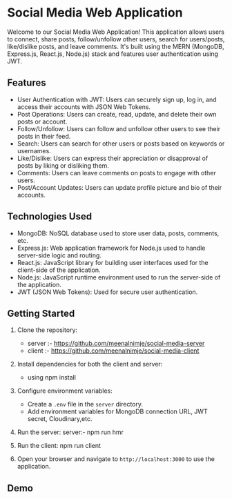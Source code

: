 # Social Media Web Application

Welcome to our Social Media Web Application! This application allows users to connect, share posts, follow/unfollow other users, search for users/posts, like/dislike posts, and leave comments. It's built using the MERN (MongoDB, Express.js, React.js, Node.js) stack and features user authentication using JWT.

## Features

- User Authentication with JWT: Users can securely sign up, log in, and access their accounts with JSON Web Tokens.
- Post Operations: Users can create, read, update, and delete their own posts or account.
- Follow/Unfollow: Users can follow and unfollow other users to see their posts in their feed.
- Search: Users can search for other users or posts based on keywords or usernames.
- Like/Dislike: Users can express their appreciation or disapproval of posts by liking or disliking them.
- Comments: Users can leave comments on posts to engage with other users.
- Post/Account Updates: Users can update profile picture and bio of their accounts.

## Technologies Used

- MongoDB: NoSQL database used to store user data, posts, comments, etc.
- Express.js: Web application framework for Node.js used to handle server-side logic and routing.
- React.js: JavaScript library for building user interfaces used for the client-side of the application.
- Node.js: JavaScript runtime environment used to run the server-side of the application.
- JWT (JSON Web Tokens): Used for secure user authentication.

## Getting Started

1. Clone the repository: 
    - server :- https://github.com/meenalnimje/social-media-server
    - client :- https://github.com/meenalnimje/social-media-client
2. Install dependencies for both the client and server:
    - using npm install

3. Configure environment variables:
   - Create a `.env` file in the `server` directory.
   - Add environment variables for MongoDB connection URL, JWT secret, Cloudinary,etc.

4. Run the server: server:- npm run hmr
5. Run the client: npm run client
6. Open your browser and navigate to `http://localhost:3000` to use the application.



## Demo



